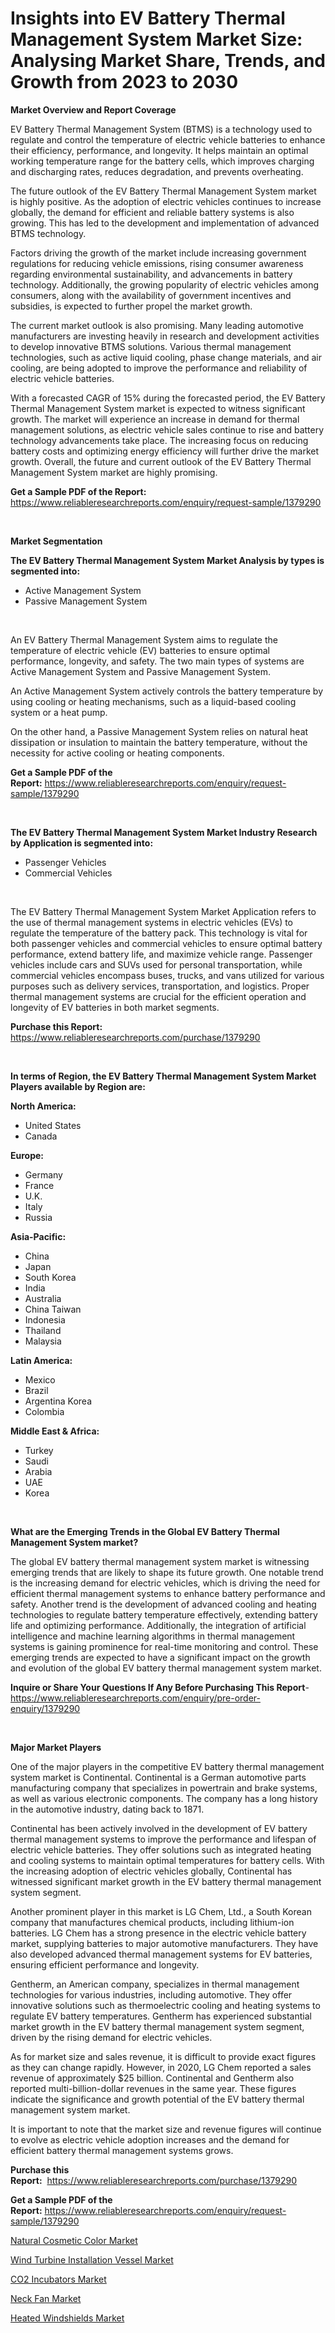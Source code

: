 <p><h1>Insights into EV Battery Thermal Management System Market Size: Analysing Market Share, Trends, and Growth from 2023 to 2030</h1></p><p><strong>Market Overview and Report Coverage</strong></p>
<p><p>EV Battery Thermal Management System (BTMS) is a technology used to regulate and control the temperature of electric vehicle batteries to enhance their efficiency, performance, and longevity. It helps maintain an optimal working temperature range for the battery cells, which improves charging and discharging rates, reduces degradation, and prevents overheating.</p><p>The future outlook of the EV Battery Thermal Management System market is highly positive. As the adoption of electric vehicles continues to increase globally, the demand for efficient and reliable battery systems is also growing. This has led to the development and implementation of advanced BTMS technology.</p><p>Factors driving the growth of the market include increasing government regulations for reducing vehicle emissions, rising consumer awareness regarding environmental sustainability, and advancements in battery technology. Additionally, the growing popularity of electric vehicles among consumers, along with the availability of government incentives and subsidies, is expected to further propel the market growth.</p><p>The current market outlook is also promising. Many leading automotive manufacturers are investing heavily in research and development activities to develop innovative BTMS solutions. Various thermal management technologies, such as active liquid cooling, phase change materials, and air cooling, are being adopted to improve the performance and reliability of electric vehicle batteries.</p><p>With a forecasted CAGR of 15% during the forecasted period, the EV Battery Thermal Management System market is expected to witness significant growth. The market will experience an increase in demand for thermal management solutions, as electric vehicle sales continue to rise and battery technology advancements take place. The increasing focus on reducing battery costs and optimizing energy efficiency will further drive the market growth. Overall, the future and current outlook of the EV Battery Thermal Management System market are highly promising.</p></p>
<p><strong>Get a Sample PDF of the Report:</strong> <a href="https://www.reliableresearchreports.com/enquiry/request-sample/1379290">https://www.reliableresearchreports.com/enquiry/request-sample/1379290</a></p>
<p>&nbsp;</p>
<p><strong>Market Segmentation</strong></p>
<p><strong>The EV Battery Thermal Management System Market Analysis by types is segmented into:</strong></p>
<p><ul><li>Active Management System</li><li>Passive Management System</li></ul></p>
<p>&nbsp;</p>
<p><p>An EV Battery Thermal Management System aims to regulate the temperature of electric vehicle (EV) batteries to ensure optimal performance, longevity, and safety. The two main types of systems are Active Management System and Passive Management System. </p><p>An Active Management System actively controls the battery temperature by using cooling or heating mechanisms, such as a liquid-based cooling system or a heat pump. </p><p>On the other hand, a Passive Management System relies on natural heat dissipation or insulation to maintain the battery temperature, without the necessity for active cooling or heating components.</p></p>
<p><strong>Get a Sample PDF of the Report:</strong>&nbsp;<a href="https://www.reliableresearchreports.com/enquiry/request-sample/1379290">https://www.reliableresearchreports.com/enquiry/request-sample/1379290</a></p>
<p>&nbsp;</p>
<p><strong>The EV Battery Thermal Management System Market Industry Research by Application is segmented into:</strong></p>
<p><ul><li>Passenger Vehicles</li><li>Commercial Vehicles</li></ul></p>
<p>&nbsp;</p>
<p><p>The EV Battery Thermal Management System Market Application refers to the use of thermal management systems in electric vehicles (EVs) to regulate the temperature of the battery pack. This technology is vital for both passenger vehicles and commercial vehicles to ensure optimal battery performance, extend battery life, and maximize vehicle range. Passenger vehicles include cars and SUVs used for personal transportation, while commercial vehicles encompass buses, trucks, and vans utilized for various purposes such as delivery services, transportation, and logistics. Proper thermal management systems are crucial for the efficient operation and longevity of EV batteries in both market segments.</p></p>
<p><strong>Purchase this Report:</strong>&nbsp; <a href="https://www.reliableresearchreports.com/purchase/1379290">https://www.reliableresearchreports.com/purchase/1379290</a></p>
<p>&nbsp;</p>
<p><strong>In terms of Region, the EV Battery Thermal Management System Market Players available by Region are:</strong></p>
<p>
    <p> <strong> North America: </strong>
        <ul>
            <li>United States</li>
            <li>Canada</li>
        </ul>
        </p> 
    <p> <strong> Europe: </strong>
        <ul>
            <li>Germany</li>
            <li>France</li>
            <li>U.K.</li>
            <li>Italy</li>
            <li>Russia</li>
        </ul>
        </p> 
    <p> <strong> Asia-Pacific: </strong>
        <ul>
            <li>China</li>
            <li>Japan</li>
            <li>South Korea</li>
            <li>India</li>
            <li>Australia</li>
            <li>China Taiwan</li>
            <li>Indonesia</li>
            <li>Thailand</li>
            <li>Malaysia</li>
        </ul>
        </p> 
    <p> <strong> Latin America: </strong>
        <ul>
            <li>Mexico</li>
            <li>Brazil</li>
            <li>Argentina Korea</li>
            <li>Colombia</li>
        </ul>
        </p> 
    <p> <strong> Middle East & Africa: </strong>
        <ul>
            <li>Turkey</li>
            <li>Saudi</li>
            <li>Arabia</li>
            <li>UAE</li>
            <li>Korea</li>
        </ul>
    </p>
    </p>
<p>&nbsp;</p>
<p><strong>What are the Emerging Trends in the Global EV Battery Thermal Management System market?</strong></p>
<p><p>The global EV battery thermal management system market is witnessing emerging trends that are likely to shape its future growth. One notable trend is the increasing demand for electric vehicles, which is driving the need for efficient thermal management systems to enhance battery performance and safety. Another trend is the development of advanced cooling and heating technologies to regulate battery temperature effectively, extending battery life and optimizing performance. Additionally, the integration of artificial intelligence and machine learning algorithms in thermal management systems is gaining prominence for real-time monitoring and control. These emerging trends are expected to have a significant impact on the growth and evolution of the global EV battery thermal management system market.</p></p>
<p><strong>Inquire or Share Your Questions If Any Before Purchasing This Report</strong>- <a href="https://www.reliableresearchreports.com/enquiry/pre-order-enquiry/1379290">https://www.reliableresearchreports.com/enquiry/pre-order-enquiry/1379290</a></p>
<p>&nbsp;</p>
<p><strong>Major Market Players</strong></p>
<p><p>One of the major players in the competitive EV battery thermal management system market is Continental. Continental is a German automotive parts manufacturing company that specializes in powertrain and brake systems, as well as various electronic components. The company has a long history in the automotive industry, dating back to 1871. </p><p>Continental has been actively involved in the development of EV battery thermal management systems to improve the performance and lifespan of electric vehicle batteries. They offer solutions such as integrated heating and cooling systems to maintain optimal temperatures for battery cells. With the increasing adoption of electric vehicles globally, Continental has witnessed significant market growth in the EV battery thermal management system segment.</p><p>Another prominent player in this market is LG Chem, Ltd., a South Korean company that manufactures chemical products, including lithium-ion batteries. LG Chem has a strong presence in the electric vehicle battery market, supplying batteries to major automotive manufacturers. They have also developed advanced thermal management systems for EV batteries, ensuring efficient performance and longevity.</p><p>Gentherm, an American company, specializes in thermal management technologies for various industries, including automotive. They offer innovative solutions such as thermoelectric cooling and heating systems to regulate EV battery temperatures. Gentherm has experienced substantial market growth in the EV battery thermal management system segment, driven by the rising demand for electric vehicles.</p><p>As for market size and sales revenue, it is difficult to provide exact figures as they can change rapidly. However, in 2020, LG Chem reported a sales revenue of approximately $25 billion. Continental and Gentherm also reported multi-billion-dollar revenues in the same year. These figures indicate the significance and growth potential of the EV battery thermal management system market.</p><p>It is important to note that the market size and revenue figures will continue to evolve as electric vehicle adoption increases and the demand for efficient battery thermal management systems grows.</p></p>
<p><strong>Purchase this Report:</strong>&nbsp;&nbsp;<a href="https://www.reliableresearchreports.com/purchase/1379290">https://www.reliableresearchreports.com/purchase/1379290</a></p>
<p></p>
<p><strong>Get a Sample PDF of the Report:</strong>&nbsp;<a href="https://www.reliableresearchreports.com/enquiry/request-sample/1379290">https://www.reliableresearchreports.com/enquiry/request-sample/1379290</a></p>
<p><p><a href="https://medium.com/@vergiekunze/natural-cosmetic-color-market-trends-and-market-analysis-forecasted-for-period-2023-2030-72b76d675086">Natural Cosmetic Color Market</a></p><p><a href="https://github.com/provorikovar/Market-Research-Report-List-1/blob/main/wind-turbine-installation-vessel-market.md">Wind Turbine Installation Vessel Market</a></p><p><a href="https://www.linkedin.com/pulse/co2-incubators-market-size-share-amp-trends-analysis-report-1e7be/">CO2 Incubators Market</a></p><p><a href="https://medium.com/@erickasauer/neck-fan-market-exploring-market-share-market-trends-and-future-growth-738d12c51e89">Neck Fan Market</a></p><p><a href="https://github.com/aliciawhite5576/Market-Research-Report-List-1/blob/main/heated-windshields-market.md">Heated Windshields Market</a></p></p>